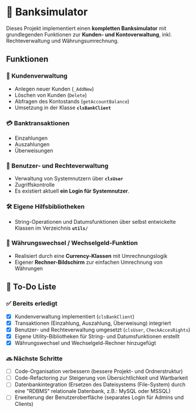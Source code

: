 # 🏦 Banksimulator

Dieses Projekt implementiert einen **kompletten Banksimulator** mit grundlegenden Funktionen zur **Kunden- und Kontoverwaltung**, inkl. Rechteverwaltung und Währungsumrechnung.

##  Funktionen

### 👤 Kundenverwaltung
- Anlegen neuer Kunden (`_AddNew`)  
- Löschen von Kunden (`Delete`)  
- Abfragen des Kontostands (`getAccountBalance`)  
- Umsetzung in der Klasse **`clsBankClient`**

### 💳 Banktransaktionen
- Einzahlungen  
- Auszahlungen  
- Überweisungen  

### 🔑 Benutzer- und Rechteverwaltung
- Verwaltung von Systemnutzern über **`clsUser`**  
- Zugriffskontrolle  
- Es existiert aktuell **ein Login für Systemnutzer**.
### 🛠️ Eigene Hilfsbibliotheken
- String-Operationen und Datumsfunktionen über selbst entwickelte Klassen im Verzeichnis **`utils/`**

### 💱 Währungswechsel / Wechselgeld-Funktion
- Realisiert durch eine **Currency-Klassen** mit Umrechnungslogik  
- Eigener **Rechner-Bildschirm** zur einfachen Umrechnung von Währungen
  
## 📌 To-Do Liste

### ✅ Bereits erledigt
- [x] Kundenverwaltung implementiert (`clsBankClient`)  
- [x] Transaktionen (Einzahlung, Auszahlung, Überweisung) integriert  
- [x] Benutzer- und Rechteverwaltung umgesetzt (`clsUser`, `CheckAccesRights`)  
- [x] Eigene Utility-Bibliotheken für String- und Datumsfunktionen erstellt  
- [x] Währungswechsel und Wechselgeld-Rechner hinzugefügt

### 🔜 Nächste Schritte
- [ ] Code-Organisation verbessern (bessere Projekt- und Ordnerstruktur)  
- [ ] Code-Refactoring zur Steigerung von Übersichtlichkeit und Wartbarkeit  
- [ ] Datenbankintegration (Ersetzen des Dateisystems (File-System) durch eine "RDBMS" relationale Datenbank, z.B.: MySQL oder MSSQL)  
- [ ] Erweiterung der Benutzeroberfläche (separates Login für Admins und Clients) 

